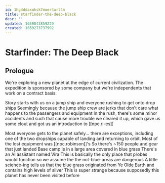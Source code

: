 ```yaml
---
id: 1hg4ddaxuksk7moer4url4n
title: starfinder-the-deep-black
desc: ''
updated: 1659843859229
created: 1659273737992
---
```

# Starfinder: The Deep Black

## Prologue

We're exploring a new planet at the edge of current civilization. The expedition is sponsored by some company but we're independents that work on a contract basis.

Story starts with us on a jump ship and everyone rushing to get onto drop ships
Seemingly because the jump ship crew are jerks that don't care what happens to the passengers and equipment 
In the rush, there's some minor accidents and such that cause more trouble
we cleared it up, which gave us some clout and got us an introduction to [[npc.ri-es]]

Most everyone gets to the planet safely... there are exceptions, including one of the two dropships capable of landing and returning to orbit.
Most of the lost equipment was [[npc.robinson]]'s
So there's ~150 people and gear that just landed
Base camp is in a large area covered in blue grass
There's an AI assistant named Vira
This is basically the only place that probes would function so we assume the the not-blue-areas are dangerous
A little science-ing tells us that the blue grass originated from Ye Olde Earth and contains high levels of silver
This is super strange because supposedly this planet has never been visited before
